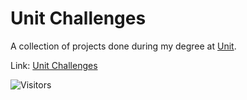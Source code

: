 # Unit Challenges
A collection of projects done during my degree at [Unit](https://www.unit.br).

Link: [Unit Challenges](https://unitchallenges.onrender.com)

![Visitors](https://api.visitorbadge.io/api/visitors?path=https%3A%2F%2Fgithub.com%2FRichardSouzza%2FUnit-Challenges&countColor=%232f81f7)
